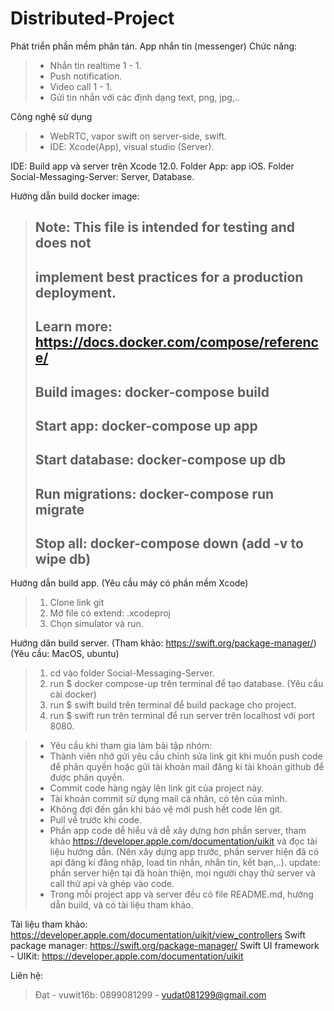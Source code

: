 # Distributed-Project
Phát triển phần mềm phân tán.
App nhắn tin (messenger)
Chức năng: 
> - Nhắn tin realtime 1 - 1.
> - Push notification.
> - Video call 1 - 1.
> - Gửi tin nhắn với các định dạng text, png, jpg,..

Công nghệ sử dụng
> - WebRTC, vapor swift on server-side, swift.
> - IDE: Xcode(App), visual studio (Server).

IDE: Build app và server trên Xcode 12.0.
Folder App: app iOS.
Folder Social-Messaging-Server: Server, Database.

Hướng dẫn build docker image:
> ## Note: This file is intended for testing and does not
> ## implement best practices for a production deployment.
> ##
> ## Learn more: https://docs.docker.com/compose/reference/
> ##
> ##   Build images: docker-compose build
> ##      Start app: docker-compose up app
> ## Start database: docker-compose up db
> ## Run migrations: docker-compose run migrate
> ##       Stop all: docker-compose down (add -v to wipe db)

Hướng dẫn build app. (Yêu cầu máy có phần mềm Xcode)
> 1. Clone link git
> 2. Mở file có extend: .xcodeproj
> 3. Chọn simulator và run.

Hướng dân build server. (Tham khảo: https://swift.org/package-manager/)
(Yêu cầu: MacOS, ubuntu)
> 1. cd vào folder Social-Messaging-Server.
> 2. run $ docker compose-up trên terminal để tạo database. (Yêu cầu cài docker)
> 3. run $ swift build trên terminal để build package cho project.
> 4. run $ swift run trên terminal để run server trên localhost với port 8080.

> - Yêu cầu khi tham gia làm bài tập nhóm: 
> - Thành viên nhớ gửi yêu cầu chỉnh sửa link git khi muốn push code để phân quyền hoặc gửi tài khoản mail đăng kí tài khoản github để được phân quyền.
> - Commit code hàng ngày lên link git của project này.
> - Tài khoản commit sử dụng mail cá nhân, có tên của mình.
> - Không đợi đến gần khi bảo vệ mới push hết code lên git.
> - Pull về trước khi code.
> - Phần app code dễ hiểu và dễ xây dựng hơn phần server, tham khảo https://developer.apple.com/documentation/uikit và đọc tài liệu hướng dẫn. (Nên xây dựng app trước, phần server hiện đã có api đăng kí đăng nhập, load tin nhắn, nhắn tin, kết bạn,..).
> update: phần server hiện tại đã hoàn thiện, mọi người chạy thử server và call thử api và ghép vào code.
> - Trong mỗi project app và server đều có file README.md, hướng dẫn build, và có tài liệu tham khảo.

Tài liệu tham khảo:
https://developer.apple.com/documentation/uikit/view_controllers
Swift package manager: https://swift.org/package-manager/
Swift UI framework - UIKit: https://developer.apple.com/documentation/uikit

Liên hệ:
> Đạt - vuwit16b: 0899081299 - vudat081299@gmail.com

